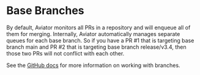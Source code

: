 # Base Branches

By default, Aviator monitors all PRs in a repository and will enqueue all of them for merging. Internally, Aviator automatically manages separate queues for each base branch. So if you have a PR #1 that is targeting base branch main and PR #2 that is targeting base branch release/v3.4, then those two PRs will not conflict with each other.

See the [GitHub docs](https://docs.github.com/en/pull-requests/collaborating-with-pull-requests/proposing-changes-to-your-work-with-pull-requests/about-branches) for more information on working with branches.
